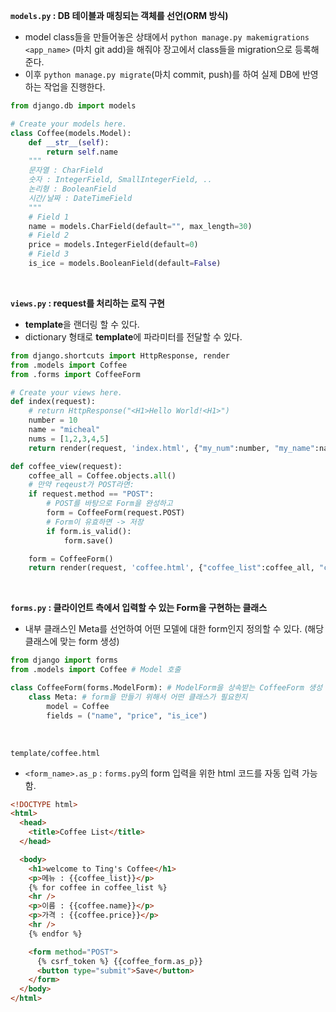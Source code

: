 **`models.py` : DB 테이블과 매칭되는 객체를 선언(ORM 방식)**

- model class들을 만들어놓은 상태에서 `python manage.py makemigrations <app_name>` (마치 git add)을 해줘야 장고에서 class들을 migration으로 등록해준다.
- 이후 `python manage.py migrate`(마치 commit, push)를 하여 실제 DB에 반영하는 작업을 진행한다.

```python
from django.db import models

# Create your models here.
class Coffee(models.Model):
    def __str__(self):
        return self.name
    """
    문자열 : CharField
    숫자 : IntegerField, SmallIntegerField, ..
    논리형 : BooleanField
    시간/날짜 : DateTimeField
    """
    # Field 1
    name = models.CharField(default="", max_length=30)
    # Field 2
    price = models.IntegerField(default=0)
    # Field 3
    is_ice = models.BooleanField(default=False)
```

<br>

**`views.py` : request를 처리하는 로직 구현**

- **template**을 랜더링 할 수 있다.
- dictionary 형태로 **template**에 파라미터를 전달할 수 있다.

```python
from django.shortcuts import HttpResponse, render
from .models import Coffee
from .forms import CoffeeForm

# Create your views here.
def index(request):
    # return HttpResponse("<H1>Hello World!<H1>")
    number = 10
    name = "micheal"
    nums = [1,2,3,4,5]
    return render(request, 'index.html', {"my_num":number, "my_name":name, "my_list":nums})

def coffee_view(request):
    coffee_all = Coffee.objects.all()
    # 만약 reqeust가 POST라면:
    if request.method == "POST":
        # POST를 바탕으로 Form을 완성하고
        form = CoffeeForm(request.POST)
        # Form이 유효하면 -> 저장
        if form.is_valid():
            form.save()

    form = CoffeeForm()
    return render(request, 'coffee.html', {"coffee_list":coffee_all, "coffee_form":form})
```

<br>

**`forms.py` : 클라이언트 측에서 입력할 수 있는 Form을 구현하는 클래스**

- 내부 클래스인 Meta를 선언하여 어떤 모델에 대한 form인지 정의할 수 있다.
  (해당 클래스에 맞는 form 생성)

```python
from django import forms
from .models import Coffee # Model 호출

class CoffeeForm(forms.ModelForm): # ModelForm을 상속받는 CoffeeForm 생성
    class Meta: # form을 만들기 위해서 어떤 클래스가 필요한지
        model = Coffee
        fields = ("name", "price", "is_ice")
```

<br>

`template/coffee.html`

- `<form_name>.as_p` : `forms.py`의 form 입력을 위한 html 코드를 자동 입력 가능함.

```html
<!DOCTYPE html>
<html>
  <head>
    <title>Coffee List</title>
  </head>

  <body>
    <h1>welcome to Ting's Coffee</h1>
    <p>메뉴 : {{coffee_list}}</p>
    {% for coffee in coffee_list %}
    <hr />
    <p>이름 : {{coffee.name}}</p>
    <p>가격 : {{coffee.price}}</p>
    <hr />
    {% endfor %}

    <form method="POST">
      {% csrf_token %} {{coffee_form.as_p}}
      <button type="submit">Save</button>
    </form>
  </body>
</html>
```
